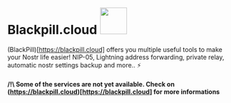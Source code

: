 # Blackpill.cloud  <img width="60px" src="https://media.giphy.com/media/WUlplcMpOCEmTGBtBW/giphy.gif">

(BlackPill)[https://blackpill.cloud] offers you multiple useful tools to make your Nostr life easier!
NIP-05, Lightning address forwarding, private relay, automatic nostr settings backup and more.. ⚡

#### /!\ Some of the services are not yet available. Check on (https://blackpill.cloud)[https://blackpill.cloud] for more informations